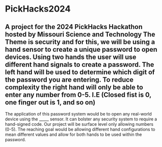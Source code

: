 # PickHacks2024
A project for the 2024 PickHacks Hackathon hosted by Missouri Science and Technology
The Theme is security and for this, we will be using a hand sensor to create a unique password to open devices.
Using two hands the user will use different hand signals to create a password.
The left hand will be used to determine which digit of the password you are entering.
To reduce complexity the right hand will only be able to enter any number from 0-5. I.E (Closed fist is 0, one finger out is 1, and so on)
-------------------------------------------------------------------------------------------------------------------------------------------
The application of this password system would be to open any real-world device using the _____ sensor.
It can bolster any security system to require a hand-signed code. 
Our project will be surface level only allowing numbers (0-5).
The reaching goal would be allowing different hand configurations to mean different values and allow for both hands to be used within the password.



